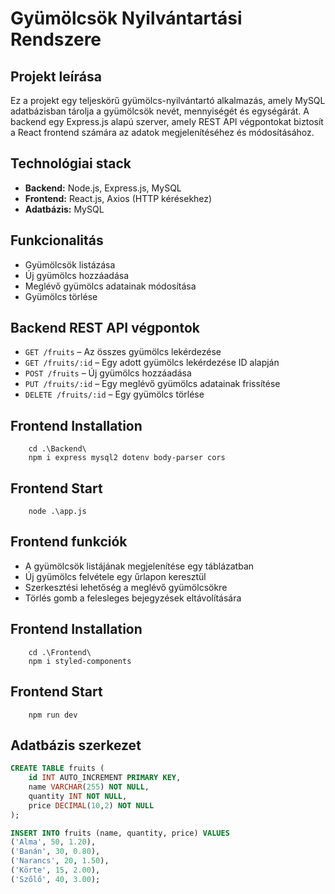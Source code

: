 # Gyümölcsök Nyilvántartási Rendszere

## Projekt leírása
Ez a projekt egy teljeskörű gyümölcs-nyilvántartó alkalmazás, amely MySQL adatbázisban tárolja a gyümölcsök nevét, mennyiségét és egységárát. A backend egy Express.js alapú szerver, amely REST API végpontokat biztosít a React frontend számára az adatok megjelenítéséhez és módosításához.

## Technológiai stack
- **Backend:** Node.js, Express.js, MySQL
- **Frontend:** React.js, Axios (HTTP kérésekhez)
- **Adatbázis:** MySQL

## Funkcionalitás
- Gyümölcsök listázása
- Új gyümölcs hozzáadása
- Meglévő gyümölcs adatainak módosítása
- Gyümölcs törlése

## Backend REST API végpontok
- `GET /fruits` – Az összes gyümölcs lekérdezése 
- `GET /fruits/:id` – Egy adott gyümölcs lekérdezése ID alapján
- `POST /fruits` – Új gyümölcs hozzáadása
- `PUT /fruits/:id` – Egy meglévő gyümölcs adatainak frissítése
- `DELETE /fruits/:id` – Egy gyümölcs törlése

## Frontend Installation
```npm
    cd .\Backend\
    npm i express mysql2 dotenv body-parser cors
```

## Frontend Start
```npm
    node .\app.js
```

## Frontend funkciók
- A gyümölcsök listájának megjelenítése egy táblázatban
- Új gyümölcs felvétele egy űrlapon keresztül
- Szerkesztési lehetőség a meglévő gyümölcsökre
- Törlés gomb a felesleges bejegyzések eltávolítására

## Frontend Installation
```npm
    cd .\Frontend\
    npm i styled-components
```

## Frontend Start
```npm
    npm run dev
```

## Adatbázis szerkezet
```sql
CREATE TABLE fruits (
    id INT AUTO_INCREMENT PRIMARY KEY,
    name VARCHAR(255) NOT NULL,
    quantity INT NOT NULL,
    price DECIMAL(10,2) NOT NULL
);

INSERT INTO fruits (name, quantity, price) VALUES 
('Alma', 50, 1.20),
('Banán', 30, 0.80),
('Narancs', 20, 1.50),
('Körte', 15, 2.00),
('Szőlő', 40, 3.00);
```